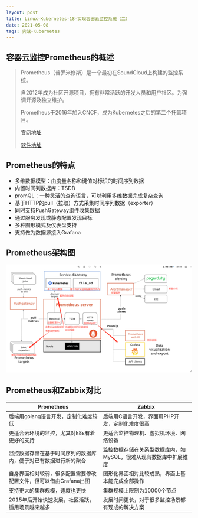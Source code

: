 ```yaml
---
layout: post
title: Linux-Kubernetes-18-实现容器云监控系统（二）
date: 2021-05-08
tags: 实战-Kubernetes
---
```


## 容器云监控Prometheus的概述

> Prometheus（普罗米修斯）是一个最初在SoundCloud上构建的监控系统。
>
> 自2012年成为社区开源项目，拥有非常活跃的开发人员和用户社区。为强调开源及独立维护。
>
> Prometheus于2016年加入CNCF，成为Kubernetes之后的第二个托管项目。
>
> [官网地址](https://Prometheus.io)
>
> [软件地址](https://github.com/prometheus)

## Prometheus的特点

- 多维数据模型：由度量名称和键值对标识的时间序列数据
- 内置时间列数据库：TSDB
- promQL：一种灵活的查询语言，可以利用多维数据完成复杂查询
- 基于HTTP的pull（拉取）方式采集时间序列数据（exporter）
- 同时支持PushGateway组件收集数据
- 通过服务发现或静态配置发现目标
- 多种图形模式及仪表盘支持
- 支持做为数据源接入Grafana

## Prometheus架构图

![](/images/posts/Linux-Kubernetes/Prometheus监控/1.png)

## Prometheus和Zabbix对比

| Prometheus                                                   | Zabbix                                                       |
| ------------------------------------------------------------ | ------------------------------------------------------------ |
| 后端用golang语言开发，定制化难度较低                         | 后端用C语言开发，界面用PHP开发，定制化难度很高               |
| 更适合云环境的监控，尤其对k8s有着更好的支持                  | 更适合监控物理机、虚拟机环境、网络设备                       |
| 监控数据存储在基于时间序列的数据库内，便于对已有数据进行新的聚合 | 监控数据存储在关系型数据库内，如MySQL，很难从现有数据库中扩展维度 |
| 自身界面相对较弱，很多配置需要修改配置文件，但可以借由Grafana出图 | 图形化界面相对比较成熟，界面上基本能完成全部操作             |
| 支持更大的集群规模，速度也更快                               | 集群规模上限制为10000个节点                                  |
| 2015年后开始快速发展，社区活跃，适用场景越来越多             | 发展时间更长，对于很多监控场景都有现成的解决方案             |
